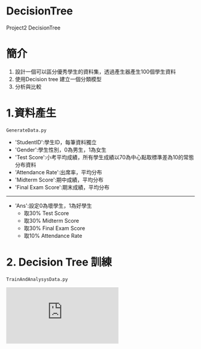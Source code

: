 # DecisionTree
Project2 DecisionTree

# 簡介
1. 設計一個可以區分優秀學生的資料集，透過產生器產生100個學生資料
2. 使用Decision tree 建立一個分類模型
3. 分析與比較

# 1.資料產生
    GenerateData.py
- 'StudentID':學生ID，每筆資料獨立
- 'Gender':學生性別，0為男生，1為女生
- 'Test Score':小考平均成績，所有學生成績以70為中心點取標準差為10的常態分布資料
- 'Attendance Rate':出席率，平均分布
- 'Midterm Score':期中成績，平均分布
- 'Final Exam Score':期末成績，平均分布
---
- 'Ans':設定0為壞學生，1為好學生
    - 取30% Test Score
    - 取30% Midterm Score
    - 取30% Final Exam Score
    - 取10% Attendance Rate
 
 # 2. Decision Tree 訓練
    TrainAndAnalysysData.py
 ![image](https://github.com/a60504a60504/DecisionTree/blob/master/Source.gv.pdf)
